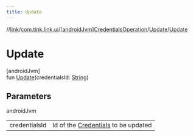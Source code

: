 ```yaml
---
title: Update
---
```

//[link](../../../../index.html)/[com.tink.link.ui](../../index.html)/[[androidJvm]CredentialsOperation](../index.html)/[Update](index.html)/[Update](-update.html)



# Update



[androidJvm]\
fun [Update](-update.html)(credentialsId: [String](https://kotlinlang.org/api/latest/jvm/stdlib/kotlin/-string/index.html))



## Parameters


androidJvm

| | |
|---|---|
| credentialsId | Id of the [Credentials](../../../com.tink.model.credentials/[android-jvm]-credentials/index.html) to be updated |




